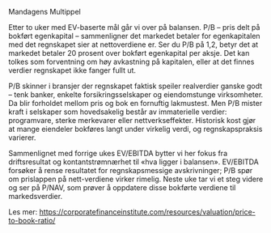 Mandagens Multippel

Etter to uker med EV-baserte mål går vi over på balansen. P/B – pris delt på bokført egenkapital – sammenligner det markedet betaler for egenkapitalen med det regnskapet sier at nettoverdiene er. Ser du P/B på 1,2, betyr det at markedet betaler 20 prosent over bokført egenkapital per aksje. Det kan tolkes som forventning om høy avkastning på kapitalen, eller at det finnes verdier regnskapet ikke fanger fullt ut.

P/B skinner i bransjer der regnskapet faktisk speiler realverdier ganske godt – tenk banker, enkelte forsikringsselskaper og eiendomstunge virksomheter. Da blir forholdet mellom pris og bok en fornuftig lakmustest. Men P/B mister kraft i selskaper som hovedsakelig består av immaterielle verdier: programvare, sterke merkevarer eller nettverkseffekter. Historisk kost gjør at mange eiendeler bokføres langt under virkelig verdi, og regnskapspraksis varierer.

Sammenlignet med forrige ukes EV/EBITDA bytter vi her fokus fra driftsresultat og kontantstrømnærhet til «hva ligger i balansen». EV/EBITDA forsøker å rense resultatet for regnskapsmessige avskrivninger; P/B spør om prislappen på nett-verdiene virker rimelig. Neste uke tar vi et steg videre og ser på P/NAV, som prøver å oppdatere disse bokførte verdiene til markedsverdier.

Les mer: https://corporatefinanceinstitute.com/resources/valuation/price-to-book-ratio/
